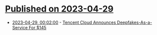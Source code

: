 # [Published on 2023-04-29](index.md)

* [2023-04-29, 00:02:00](https://slashdot.org/story/23/04/28/2125234/tencent-cloud-announces-deepfakes-as-a-service-for-145?utm_source=rss1.0mainlinkanon&utm_medium=feed) - [Tencent Cloud Announces Deepfakes-As-a-Service For $145](https://slashdot.org/story/23/04/28/2125234/tencent-cloud-announces-deepfakes-as-a-service-for-145?utm_source=rss1.0mainlinkanon&utm_medium=feed)
